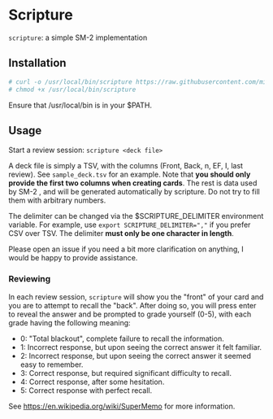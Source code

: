 # Scripture
``scripture``: a simple SM-2 implementation

## Installation
```sh
# curl -o /usr/local/bin/scripture https://raw.githubusercontent.com/michaelskyba/scripture/master/scripture
# chmod +x /usr/local/bin/scripture
```
Ensure that /usr/local/bin is in your $PATH.

## Usage
Start a review session: ``scripture <deck file>``

A deck file is simply a TSV, with the columns (Front, Back, n, EF, I, last review). See ``sample_deck.tsv`` for an example. Note that **you should only provide the first two columns when creating cards**. The rest is data used by SM-2 , and will be generated automatically by scripture. Do not try to fill them with arbitrary numbers.

The delimiter can be changed via the $SCRIPTURE_DELIMITER environment variable. For example, use ``export SCRIPTURE_DELIMITER=","`` if you prefer CSV over TSV. The delimiter **must only be one character in length**.

Please open an issue if you need a bit more clarification on anything, I would be happy to provide assistance.

### Reviewing
In each review session, ``scripture`` will show you the "front" of your card and you are to attempt to recall the "back". After doing so, you will press enter to reveal the answer and be prompted to grade yourself (0-5), with each grade having the following meaning:
- 0: "Total blackout", complete failure to recall the information.
- 1: Incorrect response, but upon seeing the correct answer it felt familiar.
- 2: Incorrect response, but upon seeing the correct answer it seemed easy to remember.
- 3: Correct response, but required significant difficulty to recall.
- 4: Correct response, after some hesitation.
- 5: Correct response with perfect recall.

See https://en.wikipedia.org/wiki/SuperMemo for more information.
